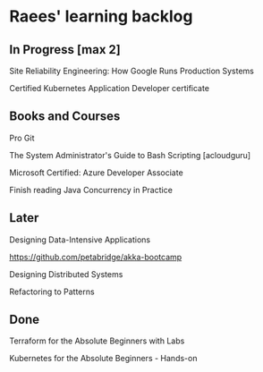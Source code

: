 # Raees' learning backlog

## In Progress [max 2]
Site Reliability Engineering: How Google Runs Production Systems

Certified Kubernetes Application Developer certificate

## Books and Courses
Pro Git

The System Administrator's Guide to Bash Scripting [acloudguru]

Microsoft Certified: Azure Developer Associate 

Finish reading Java Concurrency in Practice

## Later
Designing Data-Intensive Applications

https://github.com/petabridge/akka-bootcamp

Designing Distributed Systems

Refactoring to Patterns

## Done
Terraform for the Absolute Beginners with Labs

Kubernetes for the Absolute Beginners - Hands-on
